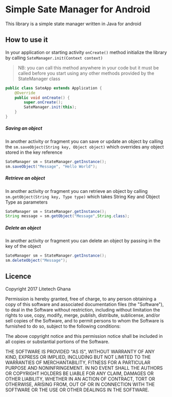 # Simple Sate Manager for Android

This library is a simple state manager written in Java for android

## How to use it
In your application or starting activity ```onCreate()``` method initialize the library by calling `SateManager.init(Context context)`
> NB: you can call this method anywhere in your code but it must be called before you start using any other methods provided by the StateManager class
``` java
public class SateApp extends Application {
    @Override
    public void onCreate() {
        super.onCreate();
        SateManager.init(this);
    }
}

```
##### Saving an object
In another activity or fragment you can save or update an object by calling the `sm.saveObject(String key, Object object)` 
which overrides any object stored in the key reference
``` java
SateManager sm = StateManager.getInstance();
sm.saveObject("Message", "Hello World");
``` 

##### Retrieve an object
In another activity or fragment you can retrieve an object by calling `sm.getObject(String key, Type type)`
which takes  String Key and Object Type as parameters

``` java
SateManager sm = StateManager.getInstance();
String message = sm.getObject("Message",String.class);
``` 

##### Delete an object
In another activity or fragment you can delete an object by passing in the key of the object
``` java
SateManager sm = StateManager.getInstance();
sm.deleteObject("Message");
``` 

## Licence

Copyright 2017 Litetech Ghana

Permission is hereby granted, free of charge, to any person obtaining a copy of this software and associated documentation files (the "Software"), to deal in the Software without restriction, including without limitation the rights to use, copy, modify, merge, publish, distribute, sublicense, and/or sell copies of the Software, and to permit persons to whom the Software is furnished to do so, subject to the following conditions:

The above copyright notice and this permission notice shall be included in all copies or substantial portions of the Software.

THE SOFTWARE IS PROVIDED "AS IS", WITHOUT WARRANTY OF ANY KIND, EXPRESS OR IMPLIED, INCLUDING BUT NOT LIMITED TO THE WARRANTIES OF MERCHANTABILITY, FITNESS FOR A PARTICULAR PURPOSE AND NONINFRINGEMENT. IN NO EVENT SHALL THE AUTHORS OR COPYRIGHT HOLDERS BE LIABLE FOR ANY CLAIM, DAMAGES OR OTHER LIABILITY, WHETHER IN AN ACTION OF CONTRACT, TORT OR OTHERWISE, ARISING FROM, OUT OF OR IN CONNECTION WITH THE SOFTWARE OR THE USE OR OTHER DEALINGS IN THE SOFTWARE.